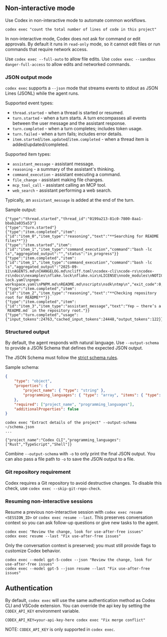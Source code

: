## Non-interactive mode

Use Codex in non-interactive mode to automate common workflows.

```shell
codex exec "count the total number of lines of code in this project"
```

In non-interactive mode, Codex does not ask for command or edit approvals. By default it runs in `read-only` mode, so it cannot edit files or run commands that require network access.

Use `codex exec --full-auto` to allow file edits. Use `codex exec --sandbox danger-full-access` to allow edits and networked commands.


### JSON output mode

`codex exec` supports a `--json` mode that streams events to stdout as JSON Lines (JSONL) while the agent runs.

Supported event types:
- `thread.started` - when a thread is started or resumed.
- `turn.started` - when a turn starts. A turn encompasses all events between the user message and the assistant response.
- `turn.completed` - when a turn completes; includes token usage.
- `turn.failed` - when a turn fails; includes error details.
- `item.started`/`item.updated`/`item.completed` - when a thread item is added/updated/completed.

Supported item types:
- `assistant_message` - assistant message.
- `reasoning` - a summary of the assistant's thinking.
- `command_execution` - assistant executing a command.
- `file_change` - assistant making file changes.
- `mcp_tool_call` - assistant calling an MCP tool.
- `web_search` - assistant performing a web search.

Typically, an `assistant_message` is added at the end of the turn.

Sample output:
```jsonl
{"type":"thread.started","thread_id":"0199a213-81c0-7800-8aa1-bbab2a035a53"}
{"type":"turn.started"}
{"type":"item.completed","item":{"id":"item_0","item_type":"reasoning","text":"**Searching for README files**"}}
{"type":"item.started","item":{"id":"item_1","item_type":"command_execution","command":"bash -lc ls","aggregated_output":"","status":"in_progress"}}
{"type":"item.completed","item":{"id":"item_1","item_type":"command_execution","command":"bash -lc ls","aggregated_output":"2025-09-11\nAGENTS.md\nCHANGELOG.md\ncliff.toml\ncodex-cli\ncode-rs\ncodex-rs\ndocs\nexamples\nflake.lock\nflake.nix\nLICENSE\nnode_modules\nNOTICE\npackage.json\npnpm-lock.yaml\npnpm-workspace.yaml\nPNPM.md\nREADME.md\nscripts\nsdk\ntmp\n","exit_code":0,"status":"completed"}}
{"type":"item.completed","item":{"id":"item_2","item_type":"reasoning","text":"**Checking repository root for README**"}}
{"type":"item.completed","item":{"id":"item_3","item_type":"assistant_message","text":"Yep — there’s a `README.md` in the repository root."}}
{"type":"turn.completed","usage":{"input_tokens":24763,"cached_input_tokens":24448,"output_tokens":122}}
```

### Structured output

By default, the agent responds with natural language. Use `--output-schema` to provide a JSON Schema that defines the expected JSON output.

The JSON Schema must follow the [strict schema rules](https://platform.openai.com/docs/guides/structured-outputs).

Sample schema:

```json
{
    "type": "object",
    "properties": {
        "project_name": { "type": "string" },
        "programming_languages": { "type": "array", "items": { "type": "string" } }
    },
    "required": ["project_name", "programming_languages"],
    "additionalProperties": false
}
```

```shell
codex exec "Extract details of the project" --output-schema ~/schema.json
...

{"project_name":"Codex CLI","programming_languages":["Rust","TypeScript","Shell"]}
```

Combine `--output-schema` with `-o` to only print the final JSON output. You can also pass a file path to `-o` to save the JSON output to a file.

### Git repository requirement

Codex requires a Git repository to avoid destructive changes. To disable this check, use `codex exec --skip-git-repo-check`.


### Resuming non-interactive sessions

Resume a previous non-interactive session with `codex exec resume <SESSION_ID>` or `codex exec resume --last`. This preserves conversation context so you can ask follow-up questions or give new tasks to the agent. 

```shell
codex exec "Review the change, look for use-after-free issues"
codex exec resume --last "Fix use-after-free issues"
```

Only the conversation context is preserved; you must still provide flags to customize Codex behavior. 

```shell
codex exec --model gpt-5-codex --json "Review the change, look for use-after-free issues"
codex exec --model gpt-5 --json resume --last "Fix use-after-free issues"
```

## Authentication

By default, `codex exec` will use the same authentication method as Codex CLI and VSCode extension. You can override the api key by setting the `CODEX_API_KEY` environment variable.

```shell
CODEX_API_KEY=your-api-key-here codex exec "Fix merge conflict"
```

NOTE: `CODEX_API_KEY` is only supported in `codex exec`.
